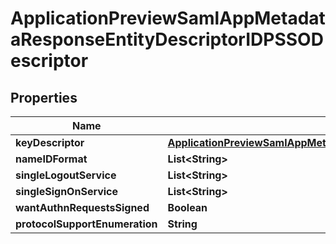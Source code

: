 

# ApplicationPreviewSamlAppMetadataResponseEntityDescriptorIDPSSODescriptor


## Properties

| Name | Type | Description | Notes |
|------------ | ------------- | ------------- | -------------|
|**keyDescriptor** | [**ApplicationPreviewSamlAppMetadataResponseEntityDescriptorIDPSSODescriptorKeyDescriptor**](ApplicationPreviewSamlAppMetadataResponseEntityDescriptorIDPSSODescriptorKeyDescriptor.md) |  |  [optional] |
|**nameIDFormat** | **List&lt;String&gt;** |  |  [optional] |
|**singleLogoutService** | **List&lt;String&gt;** |  |  [optional] |
|**singleSignOnService** | **List&lt;String&gt;** |  |  [optional] |
|**wantAuthnRequestsSigned** | **Boolean** |  |  [optional] |
|**protocolSupportEnumeration** | **String** |  |  [optional] |



